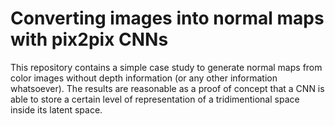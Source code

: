 # Converting images into normal maps with pix2pix CNNs

This repository contains a simple case study to generate normal maps from color images without depth information (or any other information whatsoever).
The results are reasonable as a proof of concept that a CNN is able to store a certain level of representation of a tridimentional space inside its latent space.
